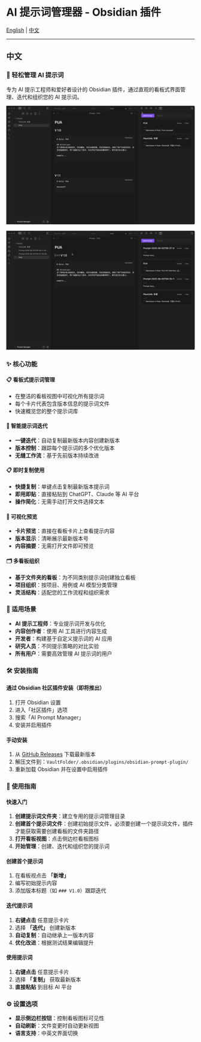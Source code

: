 # AI 提示词管理器 - Obsidian 插件

[English](README.md) | [中文](README-zh.md)

---

## 中文

### 🚀 轻松管理 AI 提示词

专为 AI 提示工程师和爱好者设计的 Obsidian 插件，通过直观的看板式界面管理、迭代和组织您的 AI 提示词。

![新建prompt](asset/newprompt.gif)

![prompt迭代](asset/lterate.gif)

### ✨ 核心功能

#### 📋 **看板式提示词管理**
- 在整洁的看板视图中可视化所有提示词
- 每个卡片代表包含版本信息的提示词文件
- 快速概览您的整个提示词库

#### 🔄 **智能提示词迭代**
- **一键迭代**：自动复制最新版本内容创建新版本
- **版本控制**：跟踪每个提示词的多个优化版本
- **无缝工作流**：基于先前版本持续改进

#### 📋 **即时复制使用**
- **快捷复制**：单键点击复制最新版本提示词
- **即用即贴**：直接粘贴到 ChatGPT、Claude 等 AI 平台
- **操作简化**：无需手动打开文件选择文本

#### 👀 **可视化预览**
- **卡片预览**：直接在看板卡片上查看提示内容
- **版本显示**：清晰展示最新版本号
- **内容摘要**：无需打开文件即可预览

#### 🗂️ **多看板组织**
- **基于文件夹的看板**：为不同类别提示词创建独立看板
- **项目组织**：按项目、用例或 AI 模型分类管理
- **灵活结构**：适配您的工作流程和组织需求

### 🎯 适用场景

- **AI 提示工程师**：专业提示词开发与优化
- **内容创作者**：使用 AI 工具进行内容生成
- **开发者**：构建基于自定义提示词的 AI 应用
- **研究人员**：不同提示策略的对比实验
- **所有用户**：需要高效管理 AI 提示词的用户

### 🛠️ 安装指南

#### 通过 Obsidian 社区插件安装（即将推出）

1. 打开 Obsidian 设置
2. 进入「社区插件」选项
3. 搜索「AI Prompt Manager」
4. 安装并启用插件

#### 手动安装

1. 从 [GitHub Releases](https://github.com/your-username/obsidian-prompt-plugin/releases) 下载最新版本
2. 解压文件到：`VaultFolder/.obsidian/plugins/obsidian-prompt-plugin/`
3. 重新加载 Obsidian 并在设置中启用插件

### 📖 使用指南

#### 快速入门
1. **创建提示词文件夹**：建立专用的提示词管理目录
2. **创建首个提示词文件**：创建初始提示文件，必须要创建一个提示词文件，插件才能获取需要创建看板的文件夹路径
3. **打开看板视图**：点击侧边栏看板图标
3. **开始管理**：创建、迭代和组织您的提示词

#### 创建首个提示词
1. 在看板视点击 **「新增」**
2. 编写初始提示内容
3. 添加版本标题（如 `### V1.0`）跟踪迭代

#### 迭代提示词
1. **右键点击** 任意提示卡片
2. 选择 **「迭代」** 创建新版本
3. **自动复制**：自动继承上一版本内容
4. **优化改进**：根据测试结果编辑提升

#### 使用提示词
1. **右键点击** 任意提示卡片
2. 选择 **「复制」** 获取最新版本
3. **直接粘贴** 到目标 AI 平台

### ⚙️ 设置选项

- **显示侧边栏按钮**：控制看板图标可见性
- **自动刷新**：文件变更时自动更新视图
- **语言支持**：中英文界面切换